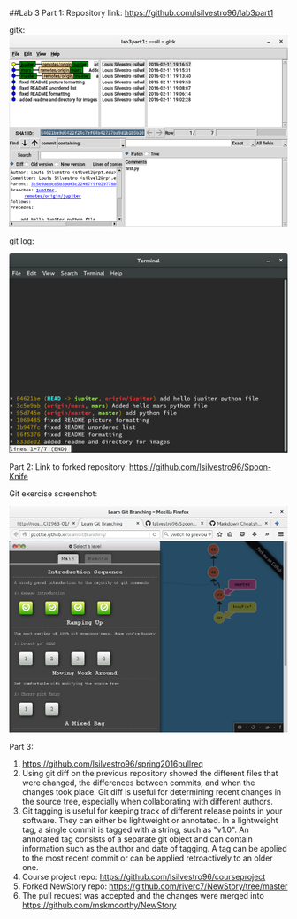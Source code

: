 ##Lab 3
Part 1:
Repository link: https://github.com/lsilvestro96/lab3part1

gitk: ![gitk](images/gitk.png) 

git log: 

![git_log](images/git-log.png)

Part 2:
Link to forked repository: https://github.com/lsilvestro96/Spoon-Knife

Git exercise screenshot:

![git_branch](images/git_branch.png)

Part 3:

1. https://github.com/lsilvestro96/spring2016pullreq 
2. Using git diff on the previous repository showed the different files that were
   changed, the differences between commits, and when the changes took place. Git diff
   is useful for determining recent changes in the source tree, especially when collaborating
   with different authors. 
3. Git tagging is useful for keeping track of different release points in your software. They can either be lightweight
   or annotated. In a lightweight tag, a single commit is tagged with a string, such as "v1.0". An annotated tag consists
   of a separate git object and can contain information such as the author and date of tagging. A tag can be applied to the
   most recent commit or can be applied retroactively to an older one.
4. Course project repo: https://github.com/lsilvestro96/courseproject
5. Forked NewStory repo: https://github.com/riverc7/NewStory/tree/master
6. The pull request was accepted and the changes were merged into https://github.com/mskmoorthy/NewStory
